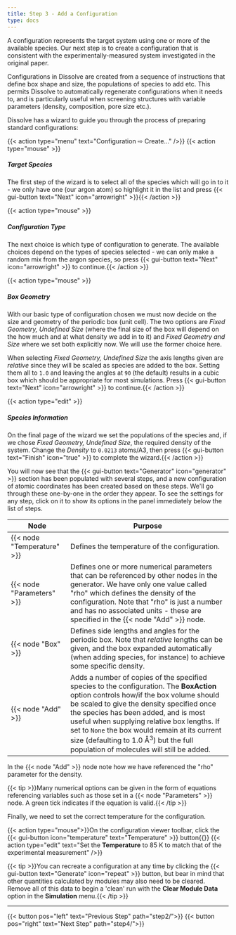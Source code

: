 ```yaml
---
title: Step 3 - Add a Configuration
type: docs
---
```



A configuration represents the target system using one or more of the available species. Our next step is to create a configuration that is consistent with the experimentally-measured system investigated in the original paper.

Configurations in Dissolve are created from a sequence of instructions that define box shape and size, the populations of species to add etc. This permits Dissolve to automatically regenerate configurations when it needs to, and is particularly useful when screening structures with variable parameters (density, composition, pore size etc.).

Dissolve has a wizard to guide you through the process of preparing standard configurations:

{{< action type="menu" text="Configuration &#8680; Create..." />}}
{{< action type="mouse" >}}
##### Target Species
The first step of the wizard is to select all of the species which will go in to it - we only have one (our argon atom) so highlight it in the list and press {{< gui-button text="Next" icon="arrowright" >}}{{< /action >}}

{{< action type="mouse" >}}
##### Configuration Type
The next choice is which type of configuration to generate. The available choices depend on the types of species selected - we can only make a random mix from the argon species, so press {{< gui-button text="Next" icon="arrowright" >}} to continue.{{< /action >}}

{{< action type="mouse" >}}
##### Box Geometry
With our basic type of configuration chosen we must now decide on the size and geometry of the periodic box (unit cell). The two options are _Fixed Geometry, Undefined Size_ (where the final size of the box will depend on the how much and at what density we add in to it) and _Fixed Geometry and Size_ where we set both explicitly now. We will use the former choice here.

When selecting _Fixed Geometry, Undefined Size_ the axis lengths given are _relative_ since they will be scaled as species are added to the box. Setting them all to `1.0` and leaving the angles at `90` (the default) results in a cubic box which should be appropriate for most simulations. Press {{< gui-button text="Next" icon="arrowright" >}} to continue.{{< /action >}}

{{< action type="edit" >}}
##### Species Information

On the final page of the wizard we set the populations of the species and, if we chose _Fixed Geometry, Undefined Size_, the required density of the system. Change the _Density_ to `0.0213` atoms/A3, then press {{< gui-button text="Finish" icon="true" >}} to complete the wizard.{{< /action >}}

You will now see that the {{< gui-button text="Generator" icon="generator" >}} section has been populated with several steps, and a new configuration of atomic coordinates has been created based on these steps.  We'll go through these one-by-one in the order they appear. To see the settings for any step, click on it to show its options in the panel immediately below the list of steps.

| Node | Purpose |
|------|---------|
| {{< node "Temperature" >}}| Defines the temperature of the configuration. |
| {{< node "Parameters" >}}| Defines one or more numerical parameters that can be referenced by other nodes in the generator. We have only one value called "rho" which defines the density of the configuration. Note that "rho" is just a number and has no associated units - these are specified in the {{< node "Add" >}} node. |
| {{< node "Box" >}} | Defines side lengths and angles for the periodic box. Note that _relative_ lengths can be given, and the box expanded automatically (when adding species, for instance) to achieve some specific density. |
| {{< node "Add" >}}| Adds a number of copies of the specified species to the configuration. The **BoxAction** option controls how/if the box volume should be scaled to give the density specified once the species has been added, and is most useful when supplying relative box lengths. If set to `None` the box would remain at its current size (defaulting to 1.0 &#8491;<sup>3</sup>) but the full population of molecules will still be added. |

In the {{< node "Add" >}} node note how we have referenced the "rho" parameter for the density.

{{< tip >}}Many numerical options can be given in the form of equations referencing variables such as those set in a {{< node "Parameters" >}} node. A green tick indicates if the equation is valid.{{< /tip >}}

Finally, we need to set the correct temperature for the configuration.

{{< action type="mouse">}}On the configuration viewer toolbar, click the {{< gui-button icon="temperature" text="Temperature" >}} button{{</action>}}
{{< action type="edit" text="Set the **Temperature** to 85 K to match that of the experimental measurement" />}}

{{< tip >}}You can recreate a configuration at any time by clicking the {{< gui-button text="Generate" icon="repeat" >}} button, but bear in mind that other quantities calculated by modules may also need to be cleared. Remove all of this data to begin a 'clean' run with the **Clear Module Data** option in the **Simulation** menu.{{< /tip >}}

* * *
{{< button pos="left" text="Previous Step" path="step2/">}}
{{< button pos="right" text="Next Step" path="step4/">}}
